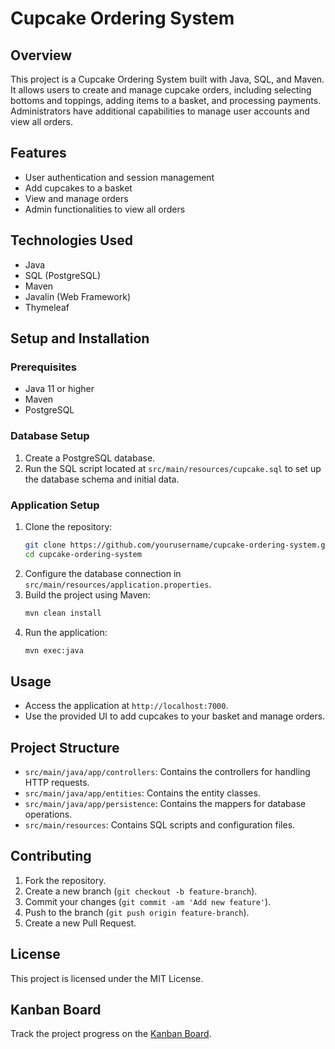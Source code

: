 # Cupcake Ordering System

## Overview
This project is a Cupcake Ordering System built with Java, SQL, and Maven. It allows users to create and manage cupcake orders, including selecting bottoms and toppings, adding items to a basket, and processing payments.
Administrators have additional capabilities to manage user accounts and view all orders.

## Features
- User authentication and session management
- Add cupcakes to a basket
- View and manage orders
- Admin functionalities to view all orders

## Technologies Used
- Java
- SQL (PostgreSQL)
- Maven
- Javalin (Web Framework)
- Thymeleaf

## Setup and Installation

### Prerequisites
- Java 11 or higher
- Maven
- PostgreSQL

### Database Setup
1. Create a PostgreSQL database.
2. Run the SQL script located at `src/main/resources/cupcake.sql` to set up the database schema and initial data.

### Application Setup
1. Clone the repository:
    ```sh
    git clone https://github.com/yourusername/cupcake-ordering-system.git
    cd cupcake-ordering-system
    ```
2. Configure the database connection in `src/main/resources/application.properties`.
3. Build the project using Maven:
    ```sh
    mvn clean install
    ```
4. Run the application:
    ```sh
    mvn exec:java
    ```

## Usage
- Access the application at `http://localhost:7000`.
- Use the provided UI to add cupcakes to your basket and manage orders.

## Project Structure
- `src/main/java/app/controllers`: Contains the controllers for handling HTTP requests.
- `src/main/java/app/entities`: Contains the entity classes.
- `src/main/java/app/persistence`: Contains the mappers for database operations.
- `src/main/resources`: Contains SQL scripts and configuration files.

## Contributing
1. Fork the repository.
2. Create a new branch (`git checkout -b feature-branch`).
3. Commit your changes (`git commit -am 'Add new feature'`).
4. Push to the branch (`git push origin feature-branch`).
5. Create a new Pull Request.

## License
This project is licensed under the MIT License.

## Kanban Board
Track the project progress on the [Kanban Board](https://github.com/users/MojoOno/projects/1).
